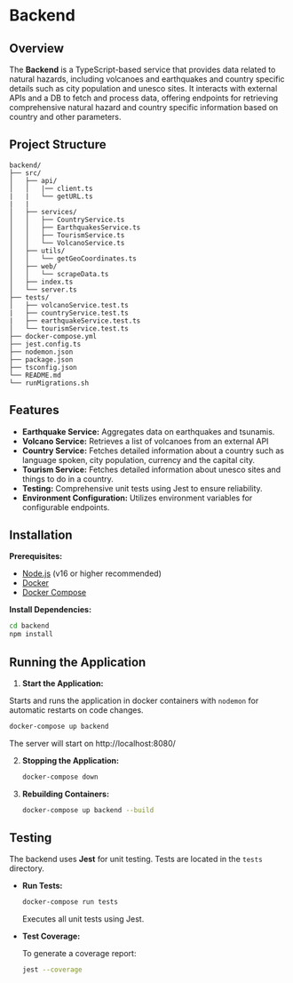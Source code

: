 # Backend

## Overview

The **Backend** is a TypeScript-based service that provides data related to natural hazards, including volcanoes and earthquakes and country specific details such as city population and unesco sites. It interacts with external APIs and a DB to fetch and process data, offering endpoints for retrieving comprehensive natural hazard and country specific information based on country and other parameters.

## Project Structure

```
backend/
├── src/
│   ├── api/
│   │   |── client.ts
|   |   └── getURL.ts
|   |
│   ├── services/
│   │   ├── CountryService.ts
│   │   ├── EarthquakesService.ts
│   │   ├── TourismService.ts
│   │   └── VolcanoService.ts
│   ├── utils/
│   │   └── getGeoCoordinates.ts
│   ├── web/
│   │   └── scrapeData.ts
│   ├── index.ts
│   └── server.ts
├── tests/
│   ├── volcanoService.test.ts
|   ├── countryService.test.ts
|   ├── earthquakeService.test.ts
│   └── tourismService.test.ts
├── docker-compose.yml
├── jest.config.ts
├── nodemon.json
├── package.json
├── tsconfig.json
└── README.md
└── runMigrations.sh

```

## Features

- **Earthquake Service:** Aggregates data on earthquakes and tsunamis.
- **Volcano Service:** Retrieves a list of volcanoes from an external API
- **Country Service:** Fetches detailed information about a country such as language spoken, city population, currency and the capital city.
- **Tourism Service:** Fetches detailed information about unesco sites and things to do in a country.
- **Testing:** Comprehensive unit tests using Jest to ensure reliability.
- **Environment Configuration:** Utilizes environment variables for configurable endpoints.

## Installation

**Prerequisites:**
- [Node.js](https://nodejs.org/) (v16 or higher recommended)
- [Docker](https://www.docker.com/)
- [Docker Compose](https://docs.docker.com/compose/install/)

**Install Dependencies:**

```bash
cd backend
npm install
```

## Running the Application

1. **Start the Application:**

Starts and runs the application in docker containers with `nodemon` for automatic restarts on code changes.

   ```bash
   docker-compose up backend
   ```
   The server will start on http://localhost:8080/

2. **Stopping the Application:**
   ```bash
   docker-compose down
   ```

3. **Rebuilding Containers:**

   ```bash
   docker-compose up backend --build
   ```

## Testing

The backend uses **Jest** for unit testing. Tests are located in the `tests` directory.

- **Run Tests:**

  ```bash
  docker-compose run tests
  ```

  Executes all unit tests using Jest.

- **Test Coverage:**

  To generate a coverage report:

  ```bash
  jest --coverage
  ```
